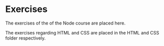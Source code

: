 # Exercises

The exercises of the of the Node course are placed here. 

The exercises regarding HTML and CSS are placed in the HTML and CSS folder respectively.